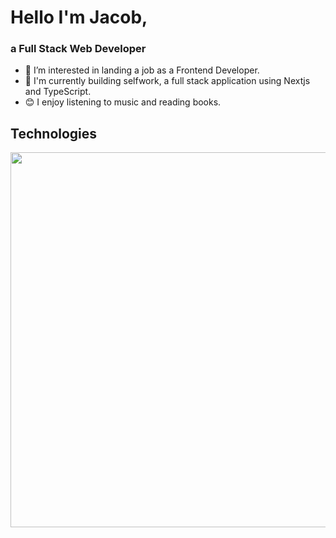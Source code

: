 # Hello I'm Jacob, 
### a Full Stack Web Developer

- 👀 I’m interested in landing a job as a Frontend Developer.
- 🌱 I'm currently building selfwork, a full stack application using Nextjs and TypeScript.
- 😊 I enjoy listening to music and reading books.

## Technologies
<img src="https://skillicons.dev/icons?i=react,nextjs,ts,js,nodejs,html,css,scss,git" style="width:600px"/>
<!-- <img src="https://user-images.githubusercontent.com/70309225/182934053-d63740d6-89d1-4941-add3-c2e0ef348cdf.png" style="width:60px"/><img src="https://user-images.githubusercontent.com/70309225/182934568-3a0a8c63-f023-490b-a50e-a3c0fb7a7ee3.png" style="width:60px"/><img src="https://user-images.githubusercontent.com/70309225/182936517-51897833-9b37-4a25-852f-5d482d4e3490.png" style="width:60px"/><img src="https://user-images.githubusercontent.com/70309225/182934005-e46610aa-7e4f-46d9-8502-d0b3343d7fe4.png" style="width:60px"/><img src="https://user-images.githubusercontent.com/70309225/210940526-6da51867-b016-426f-af31-89f648374159.png" style="width:60px"/><img src="https://user-images.githubusercontent.com/70309225/182934075-e3f557e9-f19a-46d1-9fba-678a50039305.png" style="width:60px"/><img src="https://user-images.githubusercontent.com/70309225/182934029-5f3a66a7-2178-4448-b1f0-71be3f5913ad.png" style="width:60px"/> -->





